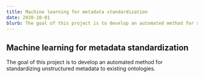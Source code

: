 ```yaml
---
title: Machine learning for metadata standardization
date: 2020-10-01
blurb: The goal of this project is to develop an automated method for standardizing unstructured metadata to existing ontologies.
---
```


## Machine learning for metadata standardization

The goal of this project is to develop an automated method for standardizing unstructured metadata to existing ontologies.
